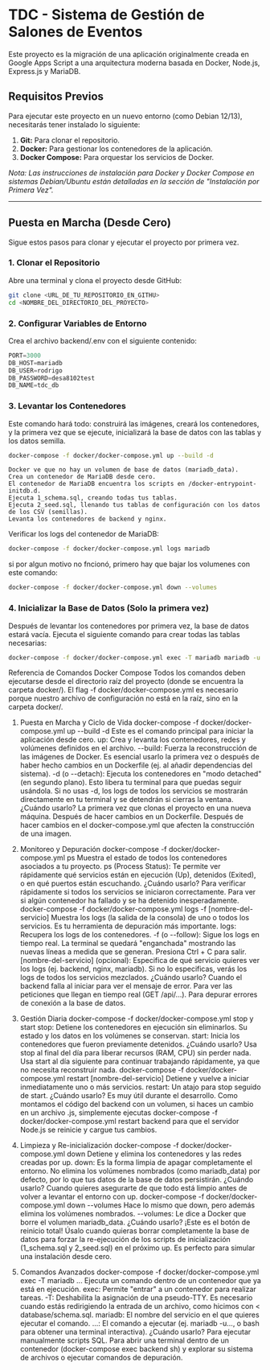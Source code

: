 # TDC - Sistema de Gestión de Salones de Eventos

Este proyecto es la migración de una aplicación originalmente creada en Google Apps Script a una arquitectura moderna basada en Docker, Node.js, Express.js y MariaDB.

## Requisitos Previos

Para ejecutar este proyecto en un nuevo entorno (como Debian 12/13), necesitarás tener instalado lo siguiente:

1.  **Git:** Para clonar el repositorio.
2.  **Docker:** Para gestionar los contenedores de la aplicación.
3.  **Docker Compose:** Para orquestar los servicios de Docker.

*Nota: Las instrucciones de instalación para Docker y Docker Compose en sistemas Debian/Ubuntu están detalladas en la sección de "Instalación por Primera Vez".*

---

## Puesta en Marcha (Desde Cero)
Sigue estos pasos para clonar y ejecutar el proyecto por primera vez.

### 1. Clonar el Repositorio
Abre una terminal y clona el proyecto desde GitHub:
```bash
git clone <URL_DE_TU_REPOSITORIO_EN_GITHU>
cd <NOMBRE_DEL_DIRECTORIO_DEL_PROYECTO>
```

### 2. Configurar Variables de Entorno
Crea el archivo backend/.env con el siguiente contenido:
```js
PORT=3000
DB_HOST=mariadb
DB_USER=rodrigo
DB_PASSWORD=desa8102test
DB_NAME=tdc_db
```

### 3. Levantar los Contenedores
Este comando hará todo: construirá las imágenes, creará los contenedores, y la primera vez que se ejecute, inicializará la base de datos con las tablas y los datos semilla.
```bash
docker-compose -f docker/docker-compose.yml up --build -d
```
    Docker ve que no hay un volumen de base de datos (mariadb_data).
    Crea un contenedor de MariaDB desde cero.
    El contenedor de MariaDB encuentra los scripts en /docker-entrypoint-initdb.d.
    Ejecuta 1_schema.sql, creando todas tus tablas.
    Ejecuta 2_seed.sql, llenando tus tablas de configuración con los datos de los CSV (semillas).
    Levanta los contenedores de backend y nginx.

Verificar los logs del contenedor de MariaDB:
```bash
docker-compose -f docker/docker-compose.yml logs mariadb
```
si por algun motivo no fncionó, primero hay que bajar los volumenes con este comando:
```bash
docker-compose -f docker/docker-compose.yml down --volumes
```

### 4. Inicializar la Base de Datos (Solo la primera vez)
Después de levantar los contenedores por primera vez, la base de datos estará vacía. Ejecuta el siguiente comando para crear todas las tablas necesarias:
```bash
docker-compose -f docker/docker-compose.yml exec -T mariadb mariadb -u rodrigo -pdesa8102test tdc_db < database/schema.sql
```



Referencia de Comandos Docker Compose
Todos los comandos deben ejecutarse desde el directorio raíz del proyecto (donde se encuentra la carpeta docker/). El flag -f docker/docker-compose.yml es necesario porque nuestro archivo de configuración no está en la raíz, sino en la carpeta docker/.

1. Puesta en Marcha y Ciclo de Vida
docker-compose -f docker/docker-compose.yml up --build -d
    Este es el comando principal para iniciar la aplicación desde cero.
    up: Crea y levanta los contenedores, redes y volúmenes definidos en el archivo.
    --build: Fuerza la reconstrucción de las imágenes de Docker. Es esencial usarlo la primera vez o después de haber hecho cambios en un Dockerfile (ej. al añadir dependencias del sistema).
    -d (o --detach): Ejecuta los contenedores en "modo detached" (en segundo plano). Esto libera tu terminal para que puedas seguir usándola. Si no usas -d, los logs de todos los servicios se mostrarán directamente en tu terminal y se detendrán si cierras la ventana.
    ¿Cuándo usarlo?
    La primera vez que clonas el proyecto en una nueva máquina.
    Después de hacer cambios en un Dockerfile.
    Después de hacer cambios en el docker-compose.yml que afecten la construcción de una imagen.

2. Monitoreo y Depuración
docker-compose -f docker/docker-compose.yml ps
    Muestra el estado de todos los contenedores asociados a tu proyecto.
    ps (Process Status): Te permite ver rápidamente qué servicios están en ejecución (Up), detenidos (Exited), o en qué puertos están escuchando.
    ¿Cuándo usarlo?
    Para verificar rápidamente si todos los servicios se iniciaron correctamente.
    Para ver si algún contenedor ha fallado y se ha detenido inesperadamente.
docker-compose -f docker/docker-compose.yml logs -f [nombre-del-servicio]
    Muestra los logs (la salida de la consola) de uno o todos los servicios. Es tu herramienta de depuración más importante.
    logs: Recupera los logs de los contenedores.
    -f (o --follow): Sigue los logs en tiempo real. La terminal se quedará "enganchada" mostrando las nuevas líneas a medida que se generan. Presiona Ctrl + C para salir.
    [nombre-del-servicio] (opcional): Especifica de qué servicio quieres ver los logs (ej. backend, nginx, mariadb). Si no lo especificas, verás los logs de todos los servicios mezclados.
    ¿Cuándo usarlo?
    Cuando el backend falla al iniciar para ver el mensaje de error.
    Para ver las peticiones que llegan en tiempo real (GET /api/...).
    Para depurar errores de conexión a la base de datos.

3. Gestión Diaria
docker-compose -f docker/docker-compose.yml stop y start
stop: Detiene los contenedores en ejecución sin eliminarlos. Su estado y los datos en los volúmenes se conservan.
start: Inicia los contenedores que fueron previamente detenidos.
¿Cuándo usarlo?
Usa stop al final del día para liberar recursos (RAM, CPU) sin perder nada.
Usa start al día siguiente para continuar trabajando rápidamente, ya que no necesita reconstruir nada.
docker-compose -f docker/docker-compose.yml restart [nombre-del-servicio]
Detiene y vuelve a iniciar inmediatamente uno o más servicios.
restart: Un atajo para stop seguido de start.
¿Cuándo usarlo?
Es muy útil durante el desarrollo. Como montamos el código del backend con un volumen, si haces un cambio en un archivo .js, simplemente ejecutas docker-compose -f docker/docker-compose.yml restart backend para que el servidor Node.js se reinicie y cargue tus cambios.

4. Limpieza y Re-inicialización
docker-compose -f docker/docker-compose.yml down
Detiene y elimina los contenedores y las redes creadas por up.
down: Es la forma limpia de apagar completamente el entorno. No elimina los volúmenes nombrados (como mariadb_data) por defecto, por lo que tus datos de la base de datos persistirán.
¿Cuándo usarlo?
Cuando quieres asegurarte de que todo está limpio antes de volver a levantar el entorno con up.
docker-compose -f docker/docker-compose.yml down --volumes
Hace lo mismo que down, pero además elimina los volúmenes nombrados.
--volumes: Le dice a Docker que borre el volumen mariadb_data.
¿Cuándo usarlo?
¡Este es el botón de reinicio total! Úsalo cuando quieras borrar completamente la base de datos para forzar la re-ejecución de los scripts de inicialización (1_schema.sql y 2_seed.sql) en el próximo up. Es perfecto para simular una instalación desde cero.

5. Comandos Avanzados
docker-compose -f docker/docker-compose.yml exec -T mariadb ...
Ejecuta un comando dentro de un contenedor que ya está en ejecución.
exec: Permite "entrar" a un contenedor para realizar tareas.
-T: Deshabilita la asignación de una pseudo-TTY. Es necesario cuando estás redirigiendo la entrada de un archivo, como hicimos con < database/schema.sql.
mariadb: El nombre del servicio en el que quieres ejecutar el comando.
...: El comando a ejecutar (ej. mariadb -u..., o bash para obtener una terminal interactiva).
¿Cuándo usarlo?
Para ejecutar manualmente scripts SQL.
Para abrir una terminal dentro de un contenedor (docker-compose exec backend sh) y explorar su sistema de archivos o ejecutar comandos de depuración.





